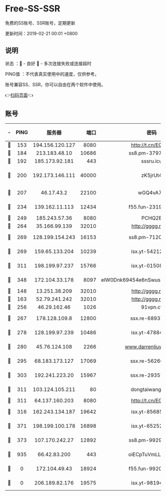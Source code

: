 # Free-SS-SSR

免费的SS账号、SSR账号，定期更新

更新时间：2019-02-21 00:01 +0800

## 说明

状态     ：🙂 - 良好 🙁 - 多次连接失败或连接超时

PING值   ：不代表真实使用中的速度，仅供参考。

账号兼容SS、SSR，你可以自由在两个软件中使用。

👉[扫码页面](https://liesauer.github.io/free-ss-ssr.github.io/)👈

## 账号

|-|PING|服务器|端口|密码|加密方式|区域|
|:----:|:----:|:-----:|-----:|:----:|:----:|:----:|
|🙂|153|194.156.120.127|8080|http://t.cn/EGJIyrl|rc4-md5|RU|
|🙂|184|213.183.48.10|10686|ss8.pm-37975412|rc4-md5|RU|
|🙂|192|185.173.92.181|443|sssru.icu|rc4-md5|RU|
|🙂|200|192.173.146.111|40000|zK5jrUt4|chacha20-ietf-poly1305|US|
|🙂|207|46.17.43.2|22100|wGQ4vA7D|aes-256-gcm|RU|
|🙂|234|139.162.11.113|12434|f55.fun-23190804|aes-256-cfb|SG|
|🙂|249|185.243.57.36|8080|PCHQ2E|rc4-md5|US|
|🙂|264|35.166.99.139|32010|http://gggg.rocks|chacha20|US|
|🙂|269|128.199.154.243|16153|ss8.pm-71203520|aes-256-cfb|SG|
|🙂|269|159.65.133.204|10239|isx.yt-54212354|aes-256-cfb|SG|
|🙂|311|198.199.97.237|15766|isx.yt-01508812|aes-256-cfb|US|
|🙂|348|172.104.33.178|8097|eIW0Dnk69454e6nSwuspv9DmS201tQ0D|aes-256-cfb|SG|
|🙂|148|13.251.38.209|32010|http://gggg.rocks|chacha20|SG|
|🙂|163|52.79.241.242|32010|http://gggg.rocks|chacha20|KR|
|🙂|256|46.29.162.46|1026|91vpn.cf|rc4-md5|RU|
|🙂|267|178.128.109.8|12800|ssx.re-68937951|aes-256-cfb|SG|
|🙂|278|128.199.97.239|10486|isx.yt-47884262|aes-256-cfb|SG|
|🙂|280|45.76.124.108|2266|www.darrenliuwei.com|aes-256-cfb|AU|
|🙂|295|68.183.173.127|17069|ssx.re-56266440|aes-256-cfb|US|
|🙂|303|192.241.223.20|15967|ssx.re-29357040|aes-256-cfb|US|
|🙁|311|103.124.105.211|80|dongtaiwang.com|aes-256-cfb|US|
|🙁|311|64.137.160.203|8080|http://t.cn/EGJIyrl|rc4-md5|CA|
|🙁|316|162.243.134.187|19642|isx.yt-85685509|aes-256-cfb|US|
|🙁|371|198.199.100.178|16898|isx.yt-65252361|aes-256-cfb|US|
|🙁|373|107.170.242.27|12892|ss8.pm-99298452|aes-256-cfb|US|
|🙁|935|66.42.83.200|443|oiECpTuVmLLxk4Ts|aes-256-cfb|US|
|🙁|0|172.104.49.43|18924|f55.fun-99200457|aes-256-cfb|SG|
|🙁|0|206.189.82.176|19575|isx.yt-98194618|aes-256-cfb|SG|
